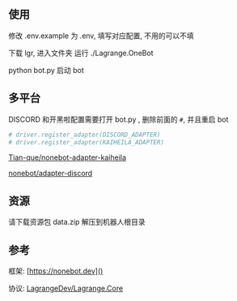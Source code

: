 ## 使用

修改 .env.example 为 .env, 填写对应配置, 不用的可以不填

下载 lgr, 进入文件夹 运行 ./Lagrange.OneBot

python bot.py 启动 bot

## 多平台

DISCORD 和开黑啦配置需要打开 bot.py , 删除前面的 `#`, 并且重启 bot

```python
# driver.register_adapter(DISCORD_ADAPTER)
# driver.register_adapter(KAIHEILA_ADAPTER)
```

[Tian-que/nonebot-adapter-kaiheila](https://github.com/Tian-que/nonebot-adapter-kaiheila)

[nonebot/adapter-discord](https://github.com/nonebot/adapter-discord)

## 资源

请下载资源包 data.zip 解压到机器人根目录

## 参考

框架: [https://nonebot.dev]()

协议: [LagrangeDev/Lagrange.Core](https://github.com/LagrangeDev/Lagrange.Core)
